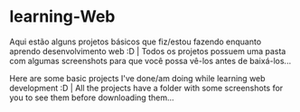 # learning-Web

Aqui estão alguns projetos básicos que fiz/estou fazendo enquanto aprendo desenvolvimento web :D |
Todos os projetos possuem uma pasta com algumas screenshots para que você possa vê-los antes de baixá-los...

Here are some basic projects I've done/am doing while learning web development :D | All the projects have a folder with some screenshots for you to see them before downloading them...
